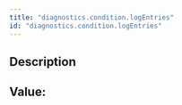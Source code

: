 ```yaml
---
title: "diagnostics.condition.logEntries"
id: "diagnostics.condition.logEntries"
---
```

## Description



## Value: 
```

```